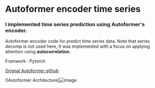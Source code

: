 # Autoformer encoder time series

### I implemented time series prediction using Autoformer's encoder.
Autoformer encoder code for predict time series data.
Note that series decomp is not used here,
It was implemented with a focus on applying attention using **autocorrelation**.

Framwork : Pytorch

[Orignal Autoformer github](https://github.com/thuml/Autoformer﻿)

![Autoformer Architecture]![image](https://github.com/YongTaeIn/Autoformer_encoder_time_series/assets/97088201/94ac97b8-64a6-4894-a33d-858646603c21)
